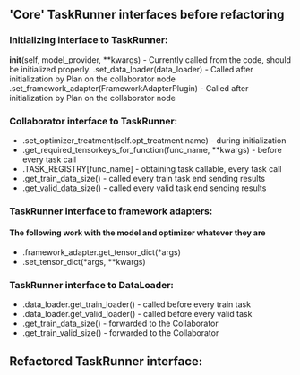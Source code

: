 

## 'Core' TaskRunner interfaces before refactoring

### Initializing interface to TaskRunner:
__init__(self, model_provider, **kwargs) - Currently called from the code, should be initialized properly.
.set_data_loader(data_loader) - Called after initialization by Plan on the collaborator node
.set_framework_adapter(FrameworkAdapterPlugin) - Called after initialization by Plan on the collaborator node

### Collaborator interface to TaskRunner:
* .set_optimizer_treatment(self.opt_treatment.name) - during initialization
* .get_required_tensorkeys_for_function(func_name, **kwargs) - before every task call
* .TASK_REGISTRY[func_name] - obtaining task callable, every task call
* .get_train_data_size() - called every train task end sending results
* .get_valid_data_size() - called every valid task end sending results

### TaskRunner interface to framework adapters:
#### The following work with the model and optimizer whatever they are
* .framework_adapter.get_tensor_dict(*args)
* .set_tensor_dict(*args, **kwargs)

### TaskRunner interface to DataLoader:
* .data_loader.get_train_loader() - called before every train task
* .data_loader.get_valid_loader() - called before every valid task
* .get_train_data_size() - forwarded to the Collaborator
* .get_train_valid_size() - forwarded to the Collaborator

## Refactored TaskRunner interface:

